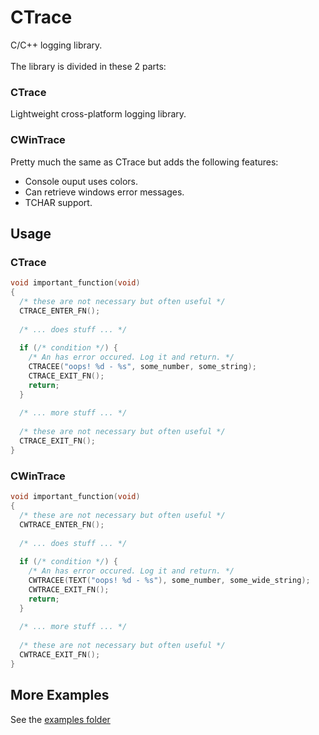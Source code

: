 # CTrace

C/C++ logging library.
<br><br>
The library is divided in these 2 parts:

### CTrace
Lightweight cross-platform logging library.

### CWinTrace
Pretty much the same as CTrace but adds the following features:
- Console ouput uses colors.
- Can retrieve windows error messages.
- TCHAR support.

## Usage
### CTrace
```cpp
void important_function(void)
{
  /* these are not necessary but often useful */
  CTRACE_ENTER_FN();
  
  /* ... does stuff ... */
  
  if (/* condition */) {
    /* An has error occured. Log it and return. */
    CTRACEE("oops! %d - %s", some_number, some_string);
    CTRACE_EXIT_FN();
    return;
  }
  
  /* ... more stuff ... */
  
  /* these are not necessary but often useful */
  CTRACE_EXIT_FN();
}
```

### CWinTrace
```cpp
void important_function(void)
{
  /* these are not necessary but often useful */
  CWTRACE_ENTER_FN();
  
  /* ... does stuff ... */
  
  if (/* condition */) {
    /* An has error occured. Log it and return. */
    CWTRACEE(TEXT("oops! %d - %s"), some_number, some_wide_string);
    CWTRACE_EXIT_FN();
    return;
  }
  
  /* ... more stuff ... */
  
  /* these are not necessary but often useful */
  CWTRACE_EXIT_FN();
}
```

## More Examples
See the <a href="https://github.com/QwertyQaz414/CTrace/tree/master/examples">examples folder</a>
